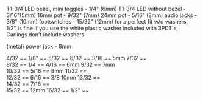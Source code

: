 T1-3/4 LED bezel, mini toggles - 1/4" (6mm)
T1-3/4 LED without bezel - 3/16"(5mm)
16mm pot - 9/32" (7mm)
24mm pot - 5/16" (8mm)
audio jacks - 3/8" (10mm)
footswitches - 15/32" (12mm) for a perfect fit w/o washers,
1/2" is fine if you use the white plastic washer included with 3PDT's, Carlings don't include washers. 

(metal) power jack - 8mm

4/32 == 1/8" == 
5/32 == 
6/32 == 3/16 ==         5mm
7/32 ==  
8/32 == 1/4 == 4/16 ==  6mm
9/32 ==                 7mm  
10/32 == 5/16 ==        8mm
11/32 ==  
12/32 == 6/16 == 3/8    10mm
13/32 ==  
14/32 == 7/16 ==  
15/32 ==                12mm 
16/32 == 1/2" ==  

